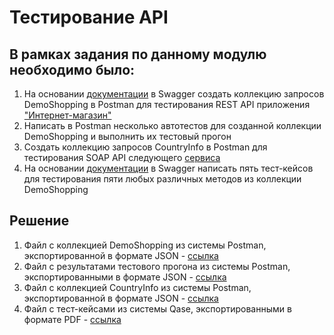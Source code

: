 # Тестирование API

## В рамках задания по данному модулю необходимо было:

1. На основании [документации](https://qa.demoshopping.ru/api-docs/) в Swagger создать коллекцию запросов DemoShopping в Postman для тестирования REST API приложения ["Интернет-магазин"](https://qa.demoshopping.ru/)
2. Написать в Postman несколько автотестов для созданной коллекции DemoShopping и выполнить их тестовый прогон
3. Cоздать коллекцию запросов CountryInfo в Postman для тестирования SOAP API следующего [сервиса](http://webservices.oorsprong.org/websamples.countryinfo/CountryInfoService.wso?WSDL)
4. На основании [документации](https://qa.demoshopping.ru/api-docs/) в Swagger написать пять тест-кейсов для тестирования пяти любых различных методов из коллекции DemoShopping

## Решение
1. Файл с коллекцией DemoShopping из системы Postman, экспортированной в формате JSON - [ссылка](https://github.com/golyakovn3/api/blob/main/DemoShopping.postman_collection.json)
2. Файл с результатами тестового прогона из системы Postman, экспортированными в формате JSON - [ссылка](https://github.com/golyakovn3/api/blob/main/%D0%A0%D0%B5%D0%B7%D1%83%D0%BB%D1%8C%D1%82%D0%B0%D1%82%D1%8B%20%D1%82%D0%B5%D1%81%D1%82%D0%BE%D0%B2%D0%BE%D0%B3%D0%BE%20%D0%BF%D1%80%D0%BE%D0%B3%D0%BE%D0%BD%D0%B0.json)
3. Файл с коллекцией CountryInfo из системы Postman, экспортированной в формате JSON - [ссылка](https://github.com/golyakovn3/api/blob/main/CountryInfo.postman_collection.json)
4. Файл с тест-кейсами из системы Qase, экспортированными в формате PDF - [ссылка](https://github.com/golyakovn3/api/blob/main/%D0%A2%D0%B5%D1%81%D1%82-%D0%BA%D0%B5%D0%B9%D1%81%D1%8B%20%D0%B4%D0%BB%D1%8F%20%D1%82%D0%B5%D1%81%D1%82%D0%B8%D1%80%D0%BE%D0%B2%D0%B0%D0%BD%D0%B8%D1%8F%20API.pdf)

